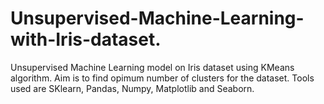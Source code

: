 # Unsupervised-Machine-Learning-with-Iris-dataset.
Unsupervised Machine Learning model on Iris dataset using KMeans algorithm. Aim is to find opimum number of clusters for the dataset.
Tools used are SKlearn, Pandas, Numpy, Matplotlib and Seaborn.
